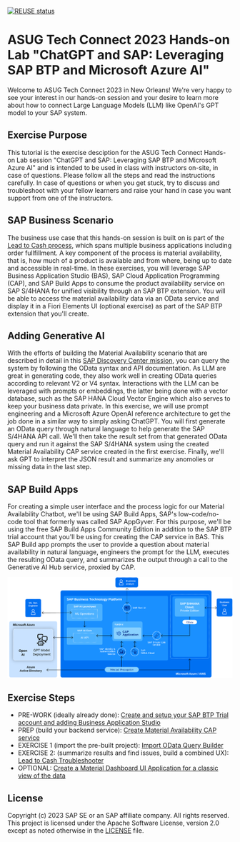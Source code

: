 [![REUSE status](https://api.reuse.software/badge/github.com/SAP-samples/btp-extension-s4-material-availability)](https://api.reuse.software/info/github.com/SAP-samples/btp-extension-s4-material-availability)

# ASUG Tech Connect 2023 Hands-on Lab "ChatGPT and SAP: Leveraging SAP BTP and Microsoft Azure AI"

Welcome to ASUG Tech Connect 2023 in New Orleans! We're very happy to see your interest in our hands-on session and your desire to learn more about how to connect Large Language Models (LLM) like OpenAI's GPT model to your SAP system.

## Exercise Purpose
This tutorial is the exercise desciption for the ASUG Tech Connect Hands-on Lab session "ChatGPT and SAP: Leveraging SAP BTP and Microsoft Azure AI" and is intended to be used in class with instructors on-site, in case of questions. Please follow all the steps and read the instructions carefully. In case of questions or when you get stuck, try to discuss and troubleshoot with your fellow learners and raise your hand in case you want support from one of the instructors.

## SAP Business Scenario
The business use case that this hands-on session is built on is part of the [Lead to Cash process](https://api.sap.com/valueflow/LC1C1-SVFSolutionProcess), which spans multiple business applications including order fullfillment. A key component of the process is material availability, that is, how much of a product is available and from where, being up to date and accessible in real-time. In these exercises, you will leverage SAP Business Application Studio (BAS), SAP Cloud Application Programming (CAP), and SAP Build Apps to consume the product availability service on SAP S/4HANA for unified visibility through an SAP BTP extension. You will be able to access the material availability data via an OData service and display it in a Fiori Elements UI (optional exercise) as part of the SAP BTP extension that you'll create.

## Adding Generative AI
With the efforts of building the Material Availability scenario that are described in detail in this [SAP Discovery Center mission](https://discovery-center.cloud.sap/missiondetail/4356), you can query the system by following the OData syntax and API documentation. As LLM are great in generating code, they also work well in creating OData queries according to relevant V2 or V4 syntax. Interactions with the LLM can be leveraged with prompts or embeddings, the latter being done with a vector database, such as the SAP HANA Cloud Vector Engine which also serves to keep your business data private. In this exercise, we will use prompt engineering and a Microsoft Azure OpenAI reference architecture to get the job done in a similar way to simply asking ChatGPT. You will first generate an OData query through natural language to help generate the SAP S/4HANA API call. We'll then take the result set from that generated OData query and run it against the SAP S/4HANA system using the created Material Availability CAP service created in the first exercise. Finally, we'll ask GPT to interpret the JSON result and summarize any anomolies or missing data in the last step.

## SAP Build Apps
For creating a simple user interface and the process logic for our Material Availability Chatbot, we'll be using SAP Build Apps, SAP's low-code/no-code tool that formerly was called SAP AppGyver. For this purpose, we'll be using the free SAP Build Apps Community Edition in addition to the SAP BTP trial account that you'll be using for creating the CAP service in BAS. This SAP Build app prompts the user to provide a question about material availability in natural language, engineers the prompt for the LLM, executes the resulting OData query, and summarizes the output through a call to the Generative AI Hub service, proxied by CAP.

![Microsoft Azure OpenAI Reference Architecture for SAP BTP](./AzureOpenAI_ReferenceArchitecture.png)

## Exercise Steps
- PRE-WORK (ideally already done): [Create and setup your SAP BTP Trial account and adding Business Application Studio](https://developers.sap.com/tutorials/appstudio-onboarding.html)
- PREP (build your backend service): [Create Material Availability CAP service](https://github.com/SAP-samples/btp-extension-s4-material-availability/blob/main/tutorials/3-basic/1-create-service/README.md)
- EXERCISE 1 (import the pre-built project): [Import OData Query Builder](./exercises/GenAI/exercise1/README.md)
- EXERCISE 2: (summarize results and find issues, build a combined UX): [Lead to Cash Troubleshooter](./exercises/GenAI/exercise2/README.md)
- OPTIONAL: [Create a Material Dashboard UI Application for a classic view of the data](https://github.com/SAP-samples/btp-extension-s4-material-availability/blob/main/tutorials/3-basic/2-create-ui-application/README.md)

## License
Copyright (c) 2023 SAP SE or an SAP affiliate company. All rights reserved. This project is licensed under the Apache Software License, version 2.0 except as noted otherwise in the [LICENSE](LICENSE) file.
